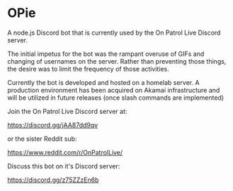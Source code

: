 # OPie

A node.js Discord bot that is currently used by the On Patrol Live Discord server.

The initial impetus for the bot was the rampant overuse of GIFs and changing of usernames on the server.
Rather than preventing those things, the desire was to limit the frequency of those activities.

Currently the bot is developed and hosted on a homelab server.
A production environment has been acquired on Akamai infrastructure and will be utilized in future releases (once slash commands are implemented)

Join the On Patrol Live Discord server at:

https://discord.gg/jAA87dd9qv

or the sister Reddit sub:

https://www.reddit.com/r/OnPatrolLive/


Discuss this bot on it's Discord server:

https://discord.gg/z75ZZzEn6b

